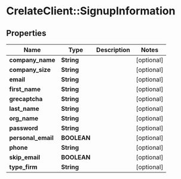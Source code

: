 # CrelateClient::SignupInformation

## Properties
Name | Type | Description | Notes
------------ | ------------- | ------------- | -------------
**company_name** | **String** |  | [optional] 
**company_size** | **String** |  | [optional] 
**email** | **String** |  | [optional] 
**first_name** | **String** |  | [optional] 
**grecaptcha** | **String** |  | [optional] 
**last_name** | **String** |  | [optional] 
**org_name** | **String** |  | [optional] 
**password** | **String** |  | [optional] 
**personal_email** | **BOOLEAN** |  | [optional] 
**phone** | **String** |  | [optional] 
**skip_email** | **BOOLEAN** |  | [optional] 
**type_firm** | **String** |  | [optional] 


